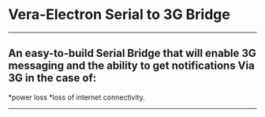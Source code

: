 # Vera-Electron Serial to 3G Bridge
***
## An easy-to-build Serial Bridge that will enable 3G messaging and the ability to get notifications Via 3G in the case of:
  *power loss
  *loss of internet connectivity.
***
